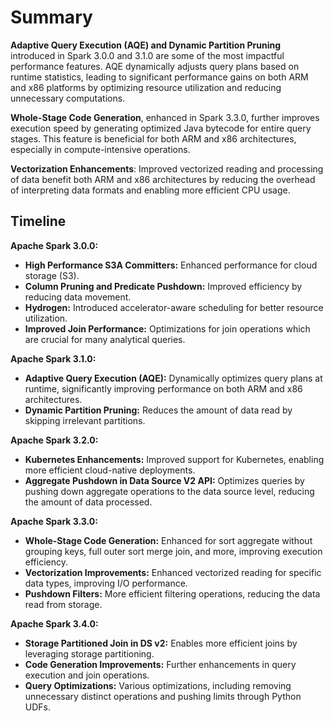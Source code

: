 # Summary
**Adaptive Query Execution (AQE) and Dynamic Partition Pruning** introduced in Spark 3.0.0 and 3.1.0 are some of the most impactful performance features. AQE dynamically adjusts query plans based on runtime statistics, leading to significant performance gains on both ARM and x86 platforms by optimizing resource utilization and reducing unnecessary computations.

**Whole-Stage Code Generation**, enhanced in Spark 3.3.0, further improves execution speed by generating optimized Java bytecode for entire query stages. This feature is beneficial for both ARM and x86 architectures, especially in compute-intensive operations.

**Vectorization Enhancements**: Improved vectorized reading and processing of data benefit both ARM and x86 architectures by reducing the overhead of interpreting data formats and enabling more efficient CPU usage.

## Timeline

**Apache Spark 3.0.0:**
- **High Performance S3A Committers:** Enhanced performance for cloud storage (S3).
- **Column Pruning and Predicate Pushdown:** Improved efficiency by reducing data movement.
- **Hydrogen:** Introduced accelerator-aware scheduling for better resource utilization.
- **Improved Join Performance:** Optimizations for join operations which are crucial for many analytical queries.

**Apache Spark 3.1.0:**
- **Adaptive Query Execution (AQE):** Dynamically optimizes query plans at runtime, significantly improving performance on both ARM and x86 architectures.
- **Dynamic Partition Pruning:** Reduces the amount of data read by skipping irrelevant partitions.

**Apache Spark 3.2.0:**
- **Kubernetes Enhancements:** Improved support for Kubernetes, enabling more efficient cloud-native deployments.
- **Aggregate Pushdown in Data Source V2 API:** Optimizes queries by pushing down aggregate operations to the data source level, reducing the amount of data processed.

**Apache Spark 3.3.0:**
- **Whole-Stage Code Generation:** Enhanced for sort aggregate without grouping keys, full outer sort merge join, and more, improving execution efficiency.
- **Vectorization Improvements:** Enhanced vectorized reading for specific data types, improving I/O performance.
- **Pushdown Filters:** More efficient filtering operations, reducing the data read from storage.

**Apache Spark 3.4.0:**
- **Storage Partitioned Join in DS v2:** Enables more efficient joins by leveraging storage partitioning.
- **Code Generation Improvements:** Further enhancements in query execution and join operations.
- **Query Optimizations:** Various optimizations, including removing unnecessary distinct operations and pushing limits through Python UDFs.
